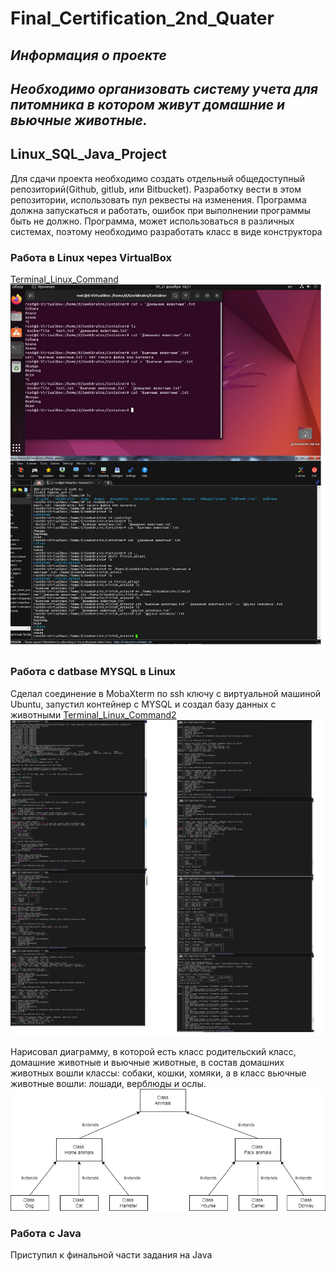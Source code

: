 # **Final_Certification_2nd_Quater**

## *Информация о проекте* 
## *Необходимо организовать систему учета для питомника в котором*  *живут домашние и вьючные животные.*

## Linux_SQL_Java_Project

Для сдачи проекта необходимо создать отдельный общедоступный
репозиторий(Github, gitlub, или Bitbucket). Разработку вести в этом
репозитории, использовать пул реквесты на изменения. Программа должна запускаться и работать, ошибок при выполнении программы быть не должно. Программа, может использоваться в различных системах, поэтому необходимо разработать класс в виде конструктора

### Работа в Linux через VirtualBox
[Terminal_Linux_Command](Linux_Terminal.txt)
![Terminal_Linux](Linux.jpg)

### Работа с datbase MYSQL в Linux
Сделал соединение в MobaXterm по ssh ключу c виртуальной машиной Ubuntu, запустил контейнер с MYSQL и создал базу данных с животными
[Terminal_Linux_Command2](MYSQL_DB.txt)
![Terminal_Linux](Linux_SQL.jpg)

Нарисовал диаграмму, в которой есть класс родительский класс, домашние животные и вьючные животные, в состав домашних животных вошли классы: собаки, кошки, хомяки, а в класс вьючные животные
вошли: лошади, верблюды и ослы.
![Diagramma](attestation.png)

### Работа с Java
Приступил к финальной части задания на Java